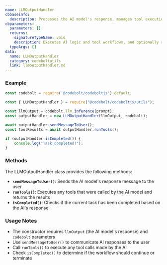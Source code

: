 ```yaml
---
name: LLMOutputHandler
cbbaseinfo:
  description: Processes the AI model's response, manages tool executions, handles user communication, and detects when the task is completed.
cbparameters:
  parameters: []
  returns:
    signatureTypeName: void
    description: Executes AI logic and tool workflows, and optionally returns completion status.
  typeArgs: []
data:
  name: LLMOutputHandler
  category: codeboltutils
  link: llmoutputhandler.md
---
```

<CBBaseInfo/>
<CBParameters/>

### Example

```javascript
const codebolt = require('@codebolt/codeboltjs').default;

const { LLMOutputHandler } = require("@codebolt/codeboltjs/utils");

const llmOutput = codebolt.llm.inference(prompt);
const outputHandler = new LLMOutputHandler(llmOutput, codebolt);

await outputHandler.sendMessageToUser();
const toolResults = await outputHandler.runTools();

if (outputHandler.isCompleted()) {
    console.log("Task completed!");
}
```

### Methods

The LLMOutputHandler class provides the following methods:

- **`sendMessageToUser()`**: Sends the AI model's response message to the user
- **`runTools()`**: Executes any tools that were called by the AI model and returns the results
- **`isCompleted()`**: Checks if the current task has been completed based on the AI's response

### Usage Notes

- The constructor requires `llmOutput` (the AI model's response) and `codebolt` parameters
- Use `sendMessageToUser()` to communicate AI responses to the user
- Call `runTools()` to execute any tool calls made by the AI
- Check `isCompleted()` to determine if the workflow should continue or terminate
